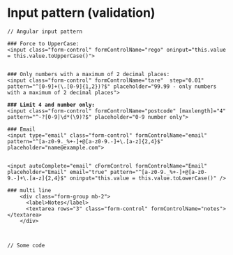 # Input pattern (validation)



<pre data-full-width="true"><code>// Angular input pattern

### Force to UpperCase:
&#x3C;input class="form-control" formControlName="rego" oninput="this.value = this.value.toUpperCase()">


### Only numbers with a maximum of 2 decimal places:
&#x3C;input class="form-control" formControlName="tare"  step="0.01" pattern="^[0-9]+(\.[0-9]{1,2})?$" placeholder="99.99 - only numbers with a maximum of 2 decimal places">

<strong>### Limit 4 and number only:   
</strong>&#x3C;input class="form-control" formControlName="postcode" [maxlength]="4" pattern="^-?[0-9]\d*(\9)?$" placeholder="0-9 number only">

### Email
&#x3C;input type="email" class="form-control" formControlName="email" pattern="^[a-z0-9._%+-]+@[a-z0-9.-]+\.[a-z]{2,4}$" placeholder="name@example.com">


&#x3C;input autoComplete="email" cFormControl formControlName="Email" placeholder="Email" email="true" pattern="^[a-z0-9._%+-]+@[a-z0-9.-]+\.[a-z]{2,4}$" oninput="this.value = this.value.toLowerCase()" />
 
### multi line 
    &#x3C;div class="form-group mb-2">
      &#x3C;label>Notes&#x3C;/label>
      &#x3C;textarea rows="3" class="form-control" formControlName="notes">&#x3C;/textarea>
    &#x3C;/div>


</code></pre>

```
// Some code
```
